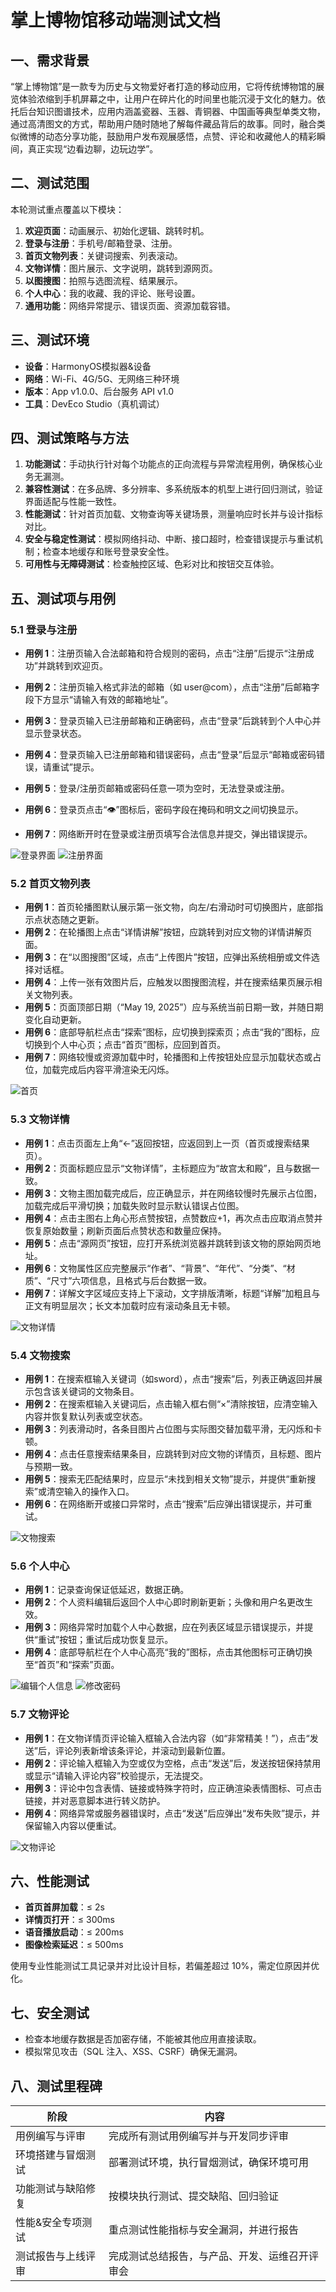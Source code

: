 # 掌上博物馆移动端测试文档

## 一、需求背景

“掌上博物馆”是一款专为历史与文物爱好者打造的移动应用，它将传统博物馆的展览体验浓缩到手机屏幕之中，让用户在碎片化的时间里也能沉浸于文化的魅力。依托后台知识图谱技术，应用内涵盖瓷器、玉器、青铜器、中国画等典型单类文物，通过高清图文的方式，帮助用户随时随地了解每件藏品背后的故事。同时，融合类似微博的动态分享功能，鼓励用户发布观展感悟，点赞、评论和收藏他人的精彩瞬间，真正实现“边看边聊，边玩边学”。

## 二、测试范围

本轮测试重点覆盖以下模块：

1. **欢迎页面**：动画展示、初始化逻辑、跳转时机。
2. **登录与注册**：手机号/邮箱登录、注册。
3. **首页文物列表**：关键词搜索、列表滚动。
4. **文物详情**：图片展示、文字说明，跳转到源网页。
5. **以图搜图**：拍照与选图流程、结果展示。
6. **个人中心**：我的收藏、我的评论、账号设置。
7. **通用功能**：网络异常提示、错误页面、资源加载容错。

## 三、测试环境

- **设备**：HarmonyOS模拟器&设备
- **网络**：Wi-Fi、4G/5G、无网络三种环境
- **版本**：App v1.0.0、后台服务 API v1.0
- **工具**：DevEco Studio（真机调试）

## 四、测试策略与方法

1. **功能测试**：手动执行针对每个功能点的正向流程与异常流程用例，确保核心业务无漏测。
2. **兼容性测试**：在多品牌、多分辨率、多系统版本的机型上进行回归测试，验证界面适配与性能一致性。
3. **性能测试**：针对首页加载、文物查询等关键场景，测量响应时长并与设计指标对比。
4. **安全与稳定性测试**：模拟网络抖动、中断、接口超时，检查错误提示与重试机制；检查本地缓存和账号登录安全性。
5. **可用性与无障碍测试**：检查触控区域、色彩对比和按钮交互体验。

## 五、测试项与用例

### 5.1 登录与注册

- **用例 1**：注册页输入合法邮箱和符合规则的密码，点击“注册”后提示“注册成功”并跳转到欢迎页。

- **用例 2**：注册页输入格式非法的邮箱（如 user@com），点击“注册”后邮箱字段下方显示“请输入有效的邮箱地址”。

- **用例 3**：登录页输入已注册邮箱和正确密码，点击“登录”后跳转到个人中心并显示登录状态。

- **用例 4**：登录页输入已注册邮箱和错误密码，点击“登录”后显示“邮箱或密码错误，请重试”提示。

- **用例 5**：登录/注册页邮箱或密码任意一项为空时，无法登录或注册。

- **用例 6**：登录页点击“👁️”图标后，密码字段在掩码和明文之间切换显示。

- **用例 7**：网络断开时在登录或注册页填写合法信息并提交，弹出错误提示。

![登录界面](images/登录界面.jpg)
![注册界面](images/注册界面.jpg)

### 5.2 首页文物列表

- **用例 1**：首页轮播图默认展示第一张文物，向左/右滑动时可切换图片，底部指示点状态随之更新。
- **用例 2**：在轮播图上点击“详情讲解”按钮，应跳转到对应文物的详情讲解页面。
- **用例 3**：在“以图搜图”区域，点击“上传图片”按钮，应弹出系统相册或文件选择对话框。
- **用例 4**：上传一张有效图片后，应触发以图搜图流程，并在搜索结果页展示相关文物列表。
- **用例 5**：页面顶部日期（“May 19, 2025”）应与系统当前日期一致，并随日期变化自动更新。
- **用例 6**：底部导航栏点击“探索”图标，应切换到探索页；点击“我的”图标，应切换到个人中心页；点击“首页”图标，应回到首页。
- **用例 7**：网络较慢或资源加载中时，轮播图和上传按钮处应显示加载状态或占位，加载完成后内容平滑渲染无闪烁。

![首页](images/首页.jpg)

### 5.3 文物详情

- **用例 1**：点击页面左上角“←”返回按钮，应返回到上一页（首页或搜索结果页）。
- **用例 2**：页面标题应显示“文物详情”，主标题应为“故宫太和殿”，且与数据一致。
- **用例 3**：文物主图加载完成后，应正确显示，并在网络较慢时先展示占位图，加载完成后平滑切换；加载失败时显示默认错误占位图。
- **用例 4**：点击主图右上角心形点赞按钮，点赞数应+1，再次点击应取消点赞并恢复原始数量；刷新页面后点赞状态和数量应保持。
- **用例 5**：点击“源网页”按钮，应打开系统浏览器并跳转到该文物的原始网页地址。
- **用例 6**：文物属性区应完整展示“作者”、“背景”、“年代”、“分类”、“材质”、“尺寸”六项信息，且格式与后台数据一致。
- **用例 7**：详解文字区域应支持上下滚动，文字排版清晰，标题“详解”加粗且与正文有明显层次；长文本加载时应有滚动条且无卡顿。

![文物详情](images/文物详情.jpg)

### 5.4 文物搜索

- **用例 1**：在搜索框输入关键词（如sword），点击“搜索”后，列表正确返回并展示包含该关键词的文物条目。
- **用例 2**：在搜索框输入关键词后，点击输入框右侧“×”清除按钮，应清空输入内容并恢复默认列表或空状态。
- **用例 3**：列表滑动时，各条目图片占位图与实际图交替加载平滑，无闪烁和卡顿。
- **用例 4**：点击任意搜索结果条目，应跳转到对应文物的详情页，且标题、图片与预期一致。
- **用例 5**：搜索无匹配结果时，应显示“未找到相关文物”提示，并提供“重新搜索”或清空输入的操作入口。
- **用例 6**：在网络断开或接口异常时，点击“搜索”后应弹出错误提示，并可重试。

![文物搜索](images/文物搜索.jpg)

### 5.6 个人中心

- **用例 1**：记录查询保证低延迟，数据正确。
- **用例 2**：个人资料编辑后返回个人中心即时刷新更新；头像和用户名更改生效。
- **用例 3**：网络异常时加载个人中心数据，应在列表区域显示错误提示，并提供“重试”按钮；重试后成功恢复显示。
- **用例 4**：底部导航栏在个人中心高亮“我的”图标，点击其他图标可正确切换至“首页”和“探索”页面。

![编辑个人信息](images/编辑个人信息.jpg)
![修改密码](images/修改密码.jpg)

### 5.7 文物评论

- **用例 1**：在文物详情页评论输入框输入合法内容（如“非常精美！”），点击“发送”后，评论列表新增该条评论，并滚动到最新位置。
- **用例 2**：评论输入框输入为空或仅为空格，点击“发送”后，发送按钮保持禁用或显示“请输入评论内容”校验提示，无法提交。
- **用例 3**：评论中包含表情、链接或特殊字符时，应正确渲染表情图标、可点击链接，并对恶意脚本进行转义防护。
- **用例 4**：网络异常或服务器错误时，点击“发送”后应弹出“发布失败”提示，并保留输入内容以便重试。

![文物评论](images/文物评论.jpg)

## 六、性能测试

- **首页首屏加载**：≤ 2s
- **详情页打开**：≤ 300ms
- **语音播放启动**：≤ 200ms
- **图像检索延迟**：≤ 500ms

使用专业性能测试工具记录并对比设计目标，若偏差超过 10%，需定位原因并优化。

## 七、安全测试

- 检查本地缓存数据是否加密存储，不能被其他应用直接读取。
- 模拟常见攻击（SQL 注入、XSS、CSRF）确保无漏洞。

## 八、测试里程碑

|阶段|内容|
|-|-|
|用例编写与评审|完成所有测试用例编写并与开发同步评审|
|环境搭建与冒烟测试|部署测试环境，执行冒烟测试，确保环境可用|
|功能测试与缺陷修复|按模块执行测试、提交缺陷、回归验证|
|性能&安全专项测试|重点测试性能指标与安全漏洞，并进行报告|
|测试报告与上线评审|完成测试总结报告，与产品、开发、运维召开评审会|
